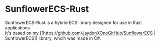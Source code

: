 # SunflowerECS-Rust

SunflowerECS-Rust is a hybrid ECS library designed for use in Rust applications.<br>
It's based on my [[https://github.com/JaydonXOneGitHub/SunflowerECS | SunflowerECS]] library, whcih was made in C#.

